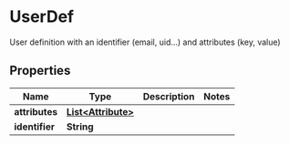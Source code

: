 

# UserDef

User definition with an identifier (email, uid...) and attributes (key, value)

## Properties

| Name | Type | Description | Notes |
|------------ | ------------- | ------------- | -------------|
|**attributes** | [**List&lt;Attribute&gt;**](Attribute.md) |  |  |
|**identifier** | **String** |  |  |



